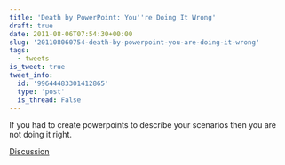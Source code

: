 ```yaml
---
title: 'Death by PowerPoint: You''re Doing It Wrong'
draft: true
date: 2011-08-06T07:54:30+00:00
slug: '201108060754-death-by-powerpoint-you-are-doing-it-wrong'
tags:
  - tweets
is_tweet: true
tweet_info:
  id: '99644483301412865'
  type: 'post'
  is_thread: False
---
```




If you had to create powerpoints to describe your scenarios then you are not doing it right.

[Discussion](https://x.com/sytelus/status/99644483301412865)
